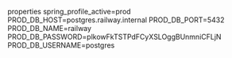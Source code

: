 properties
spring_profile_active=prod
PROD_DB_HOST=postgres.railway.internal
PROD_DB_PORT=5432
PROD_DB_NAME=railway
PROD_DB_PASSWORD=plkowFkTSTPdFCyXSLOggBUnmniCFLjN
PROD_DB_USERNAME=postgres

